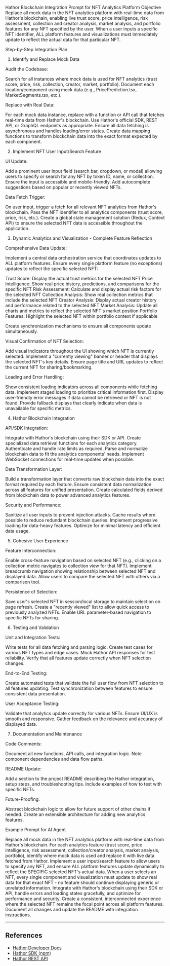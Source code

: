 Hathor Blockchain Integration Prompt for NFT Analytics Platform
Objective
Replace all mock data in the NFT analytics platform with real-time data from Hathor's blockchain, enabling live trust score, price intelligence, risk assessment, collection and creator analysis, market analysis, and portfolio features for any NFT specified by the user. When a user inputs a specific NFT identifier, ALL platform features and visualizations must immediately update to reflect the actual data for that particular NFT.

Step-by-Step Integration Plan
1. Identify and Replace Mock Data

Audit the Codebase:

Search for all instances where mock data is used for NFT analytics (trust score, price, risk, collection, creator, market, portfolio).
Document each location/component using mock data (e.g., PricePrediction.tsx, MarketSegments.tsx, etc.).


Replace with Real Data:

For each mock data instance, replace with a function or API call that fetches real-time data from Hathor's blockchain.
Use Hathor's official SDK, REST API, or GraphQL endpoints as appropriate.
Ensure all data fetching is asynchronous and handles loading/error states.
Create data mapping functions to transform blockchain data into the exact format expected by each component.



2. Implement NFT User Input/Search Feature

UI Update:

Add a prominent user input field (search bar, dropdown, or modal) allowing users to specify or search for any NFT by token ID, name, or collection.
Ensure the input is accessible and mobile-friendly.
Add autocomplete suggestions based on popular or recently viewed NFTs.


Data Fetch Trigger:

On user input, trigger a fetch for all relevant NFT analytics from Hathor's blockchain.
Pass the NFT identifier to all analytics components (trust score, price, risk, etc.).
Create a global state management solution (Redux, Context API) to ensure the selected NFT data is accessible throughout the application.



3. Dynamic Analytics and Visualization - Complete Feature Reflection

Comprehensive Data Update:

Implement a central data orchestration service that coordinates updates to ALL platform features.
Ensure every single platform feature (no exceptions) updates to reflect the specific selected NFT:

Trust Score: Display the actual trust metrics for the selected NFT
Price Intelligence: Show real price history, predictions, and comparisons for the specific NFT
Risk Assessment: Calculate and display actual risk factors for the selected NFT
Collection Analysis: Show real collection metrics that include the selected NFT
Creator Analysis: Display actual creator history and performance related to the selected NFT
Market Analysis: Update all charts and metrics to reflect the selected NFT's market position
Portfolio Features: Highlight the selected NFT within portfolio context if applicable


Create synchronization mechanisms to ensure all components update simultaneously.


Visual Confirmation of NFT Selection:

Add visual indicators throughout the UI showing which NFT is currently selected.
Implement a "currently viewing" banner or header that displays the selected NFT's key details.
Ensure page title and URL updates to reflect the current NFT for sharing/bookmarking.


Loading and Error Handling:

Show consistent loading indicators across all components while fetching data.
Implement staged loading to prioritize critical information first.
Display user-friendly error messages if data cannot be retrieved or NFT is not found.
Provide fallback displays that clearly indicate when data is unavailable for specific metrics.



4. Hathor Blockchain Integration

API/SDK Integration:

Integrate with Hathor's blockchain using their SDK or API.
Create specialized data retrieval functions for each analytics category.
Authenticate and handle rate limits as required.
Parse and normalize blockchain data to fit the analytics components' needs.
Implement WebSocket connections for real-time updates when possible.


Data Transformation Layer:

Build a transformation layer that converts raw blockchain data into the exact format required by each feature.
Ensure consistent data normalization across all features for unified presentation.
Create calculated fields derived from blockchain data to power advanced analytics features.


Security and Performance:

Sanitize all user inputs to prevent injection attacks.
Cache results where possible to reduce redundant blockchain queries.
Implement progressive loading for data-heavy features.
Optimize for minimal latency and efficient data usage.



5. Cohesive User Experience

Feature Interconnection:

Enable cross-feature navigation based on selected NFT (e.g., clicking on a collection metric navigates to collection view for that NFT).
Implement breadcrumb navigation showing relationship between selected NFT and displayed data.
Allow users to compare the selected NFT with others via a comparison tool.


Persistence of Selection:

Save user's selected NFT in session/local storage to maintain selection on page refresh.
Create a "recently viewed" list to allow quick access to previously analyzed NFTs.
Enable URL parameter-based navigation to specific NFTs for sharing.



6. Testing and Validation

Unit and Integration Tests:

Write tests for all data fetching and parsing logic.
Create test cases for various NFT types and edge cases.
Mock Hathor API responses for test reliability.
Verify that all features update correctly when NFT selection changes.


End-to-End Testing:

Create automated tests that validate the full user flow from NFT selection to all features updating.
Test synchronization between features to ensure consistent data presentation.


User Acceptance Testing:

Validate that analytics update correctly for various NFTs.
Ensure UI/UX is smooth and responsive.
Gather feedback on the relevance and accuracy of displayed data.



7. Documentation and Maintenance

Code Comments:

Document all new functions, API calls, and integration logic.
Note component dependencies and data flow paths.


README Update:

Add a section to the project README describing the Hathor integration, setup steps, and troubleshooting tips.
Include examples of how to test with specific NFTs.


Future-Proofing:

Abstract blockchain logic to allow for future support of other chains if needed.
Create an extensible architecture for adding new analytics features.




Example Prompt for AI Agent

Replace all mock data in the NFT analytics platform with real-time data from Hathor's blockchain. For each analytics feature (trust score, price intelligence, risk assessment, collection/creator analysis, market analysis, portfolio), identify where mock data is used and replace it with live data fetched from Hathor. Implement a user input/search feature to allow users to specify any NFT, and ensure ALL platform features update dynamically to reflect the SPECIFIC selected NFT's actual data. When a user selects an NFT, every single component and visualization must update to show real data for that exact NFT - no feature should continue displaying generic or unrelated information. Integrate with Hathor's blockchain using their SDK or API, handle errors and loading states gracefully, and optimize for performance and security. Create a consistent, interconnected experience where the selected NFT remains the focal point across all platform features. Document all changes and update the README with integration instructions.

---

## References
- [Hathor Developer Docs](https://docs.hathor.network/)
- [Hathor SDK (npm)](https://www.npmjs.com/package/@hathor/wallet-lib)
- [Hathor REST API](https://docs.hathor.network/api/)